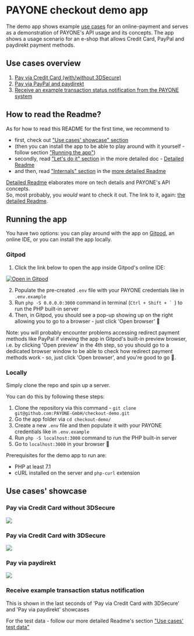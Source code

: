 # PAYONE checkout demo app

The demo app shows example [use cases](#use-cases-overview) for an online-payment and serves as a demonstration of PAYONE's API usage and its concepts.
The app shows a usage scenario for an e-shop that allows Credit Card, PayPal and paydirekt payment methods.

## Use cases overview
1. [Pay via Credit Card (with/without 3DSecure)](#pay-via-a-card-without-3dsecure)
2. [Pay via PayPal and paydirekt](#pay-via-paydirekt)
3. [Receive an example transaction status notification from the PAYONE system](#receive-example-transaction-status-notification)

## How to read the Readme?
As for how to read this README for the first time, we recommend to
- first, check out ["Use cases' showcase" section](#use-cases-showcase)
- (then you can install the app to be able to play around with it yourself - follow section ["Running the app"](#running-the-app))
- secondly, read ["Let's do it" section](/_docs/detailed-readme.md#lets-do-it) in the more detailed doc - [Detailed Readme](/_docs/detailed-readme.md)
- and then, read ["Internals" section](/_docs/detailed-readme.md#internals) in the [more detailed Readme](/_docs/detailed-readme.md)

[Detailed Readme](/_docs/detailed-readme.md) elaborates more on tech details and PAYONE's API concepts.  
So, most probably, you _would_ want to check it out. The link to it, again: [the detailed Readme](/_docs/detailed-readme.md).

## Running the app
You have two options: you can play around with the app on [Gitpod](https://www.gitpod.io/), an online IDE, or you can
install the app locally.

### Gitpod
1. Click the link below to open the app inside Gitpod's online IDE:

[![Open in Gitpod](https://gitpod.io/button/open-in-gitpod.svg)](https://gitpod.io/#github.com/PAYONE-GmbH/checkout-demo)

2. Populate the pre-created `.env` file with your PAYONE credentials like in `.env.example`
3. Run `php -S 0.0.0.0:3000` command in terminal (``Ctrl + Shift + ` ``) to run the PHP built-in server
4. Then, in Gitpod, you should see a pop-up showing up on the right allowing you to go to a browser - just 
click 'Open browser' 🙂

Note: you will probably encounter problems accessing redirect payment methods like PayPal if viewing
the app in Gitpod's built-in preview browser, i.e. by clicking 'Open preview' in the 4th step, so you should go to a dedicated browser window to be able
to check how redirect payment methods work - so, just click 'Open browser', and you're good to go 🙂.


### Locally
Simply clone the repo and spin up a server.

You can do this by following these steps:

1. Clone the repository via this command - `git clone git@github.com:PAYONE-GmbH/checkout-demo.git`
2. Go the app folder via `cd checkout-demo/`
3. Create a new `.env` file and then populate it with your PAYONE credentials like in `.env.example`
4. Run `php -S localhost:3000` command to run the PHP built-in server
5. Go to `localhost:3000` in your browser 🙂

Prerequisites for the demo app to run are:
- PHP at least 7.1
- cURL installed on the server and `php-curl` extension

## Use cases' showcase
### Pay via Credit Card without 3DSecure
![](_docs/gifs/card-without-3ds.gif)

### Pay via Credit Card with 3DSecure
![](_docs/gifs/card-with-3ds.gif)

### Pay via paydirekt
![](_docs/gifs/paydirekt.gif)

### Receive example transaction status notification
This is shown in the last seconds of 'Pay via Credit Card with 3DSecure' and 'Pay via paydirekt' showcases

For the test data - follow our more detailed Readme's section ["Use cases' test data"](/_docs/detailed-readme.md#use-cases-test-data)
